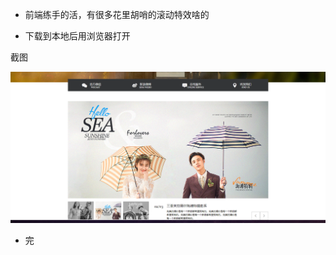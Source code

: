 
- 前端练手的活，有很多花里胡哨的滚动特效啥的

- 下载到本地后用浏览器打开

截图

![预览](https://github.com/byelejoe/qietu/raw/master/demo.png)

- 完
